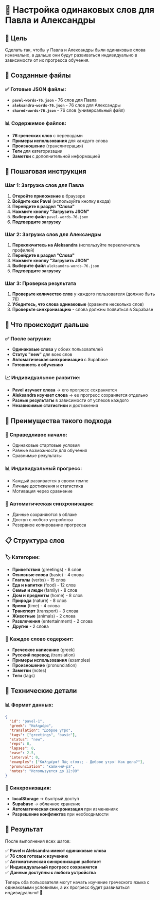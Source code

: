 # 🤝 Настройка одинаковых слов для Павла и Александры

## 🎯 Цель

Сделать так, чтобы у Павла и Александры были одинаковые слова изначально, а дальше они будут развиваться индивидуально в зависимости от их прогресса обучения.

## 📁 Созданные файлы

### ✅ Готовые JSON файлы:
- **`pavel-words-76.json`** - 76 слов для Павла
- **`aleksandra-words-76.json`** - 76 слов для Александры  
- **`shared-words-76.json`** - 76 слов (универсальный файл)

### 📊 Содержимое файлов:
- **76 греческих слов** с переводами
- **Примеры использования** для каждого слова
- **Произношение** (транслитерация)
- **Теги** для категоризации
- **Заметки** с дополнительной информацией

## 🚀 Пошаговая инструкция

### Шаг 1: Загрузка слов для Павла

1. **Откройте приложение** в браузере
2. **Войдите как Pavel** (используйте кнопку входа)
3. **Перейдите в раздел "Слова"**
4. **Нажмите кнопку "Загрузить JSON"**
5. **Выберите файл** `pavel-words-76.json`
6. **Подтвердите загрузку**

### Шаг 2: Загрузка слов для Александры

1. **Переключитесь на Aleksandra** (используйте переключатель профилей)
2. **Перейдите в раздел "Слова"**
3. **Нажмите кнопку "Загрузить JSON"**
4. **Выберите файл** `aleksandra-words-76.json`
5. **Подтвердите загрузку**

### Шаг 3: Проверка результата

1. **Проверьте количество слов** у каждого пользователя (должно быть 76)
2. **Убедитесь, что слова одинаковые** (сравните несколько слов)
3. **Проверьте синхронизацию** - слова должны появиться в Supabase

## 🔄 Что происходит дальше

### ✅ После загрузки:
- **Одинаковые слова** у обоих пользователей
- **Статус "new"** для всех слов
- **Автоматическая синхронизация** с Supabase
- **Готовность к обучению**

### 📈 Индивидуальное развитие:
- **Pavel изучает слова** → его прогресс сохраняется
- **Aleksandra изучает слова** → ее прогресс сохраняется отдельно
- **Разные результаты** в зависимости от успехов каждого
- **Независимые статистики** и достижения

## 🎯 Преимущества такого подхода

### 🤝 **Справедливое начало:**
- Одинаковые стартовые условия
- Равные возможности для обучения
- Сравнимые результаты

### 📊 **Индивидуальный прогресс:**
- Каждый развивается в своем темпе
- Личные достижения и статистика
- Мотивация через сравнение

### 🔄 **Автоматическая синхронизация:**
- Данные сохраняются в облаке
- Доступ с любого устройства
- Резервное копирование прогресса

## 📋 Структура слов

### 🏷️ **Категории:**
- **Приветствия** (greetings) - 8 слов
- **Основные слова** (basic) - 4 слова
- **Глаголы** (verbs) - 15 слов
- **Еда и напитки** (food) - 12 слов
- **Семья и люди** (family) - 8 слов
- **Дом и предметы** (home) - 8 слов
- **Природа** (nature) - 8 слов
- **Время** (time) - 4 слова
- **Транспорт** (transport) - 3 слова
- **Животные** (animals) - 2 слова
- **Развлечения** (entertainment) - 2 слова
- **Другие** - 2 слова

### 📝 **Каждое слово содержит:**
- **Греческое написание** (greek)
- **Русский перевод** (translation)
- **Примеры использования** (examples)
- **Произношение** (pronunciation)
- **Заметки** (notes)
- **Теги** (tags)

## 🔧 Технические детали

### 📊 **Формат данных:**
```json
{
  "id": "pavel-1",
  "greek": "Καλημέρα",
  "translation": "Доброе утро",
  "tags": ["greetings", "basic"],
  "status": "new",
  "reps": 0,
  "lapses": 0,
  "ease": 2.5,
  "interval": 0,
  "examples": ["Καλημέρα! Πώς είσαι; - Доброе утро! Как дела?"],
  "pronunciation": "кали-мЭ-ра",
  "notes": "Используется до 12:00"
}
```

### 🔄 **Синхронизация:**
- **localStorage** → быстрый доступ
- **Supabase** → облачное хранение
- **Автоматическая синхронизация** при изменениях
- **Разрешение конфликтов** при необходимости

## 🎉 Результат

После выполнения всех шагов:

✅ **Pavel и Aleksandra имеют одинаковые слова**  
✅ **76 слов готовы к изучению**  
✅ **Автоматическая синхронизация работает**  
✅ **Индивидуальный прогресс сохраняется**  
✅ **Данные доступны с любого устройства**  

Теперь оба пользователя могут начать изучение греческого языка с одинаковыми условиями, а их прогресс будет развиваться индивидуально! 🚀
